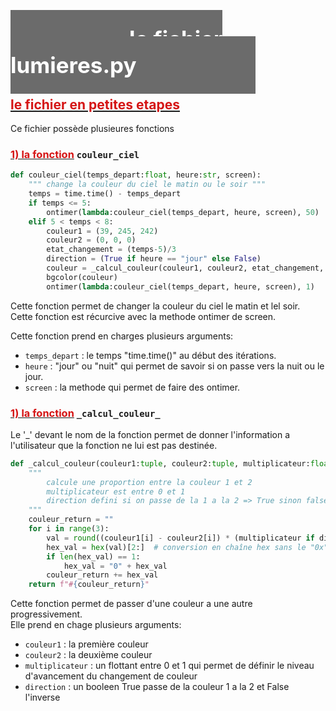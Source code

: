 # <span style="color:white; background-color:#6b6b6bff; padding:190px; padding-top:25px; padding-bottom:25px;font-size:35px">le fichier lumieres.py</span>

## <u><span style="color:#d51515">le fichier en petites etapes</span></u><br>

Ce fichier possède plusieures fonctions
### <u><span style="color:#d51515">1) la fonction</span></u> `couleur_ciel`<br>
```python
def couleur_ciel(temps_depart:float, heure:str, screen):
    """ change la couleur du ciel le matin ou le soir """
    temps = time.time() - temps_depart
    if temps <= 5:
        ontimer(lambda:couleur_ciel(temps_depart, heure, screen), 50)
    elif 5 < temps < 8:
        couleur1 = (39, 245, 242)
        couleur2 = (0, 0, 0)
        etat_changement = (temps-5)/3
        direction = (True if heure == "jour" else False)
        couleur = _calcul_couleur(couleur1, couleur2, etat_changement, direction)
        bgcolor(couleur)
        ontimer(lambda:couleur_ciel(temps_depart, heure, screen), 1)
```

Cette fonction permet de changer la couleur du ciel le matin et lel soir.<br>
Cette fonction est récurcive avec la methode ontimer de screen.<br>

Cette fonction prend en charges plusieurs arguments:<br>
 - `temps_depart` : le temps "time.time()" au début des itérations.<br>
 - `heure` : "jour" ou "nuit" qui permet de savoir si on passe vers la nuit ou le jour.<br>
 - `screen` : la methode qui permet de faire des ontimer.<br>


### <u><span style="color:#d51515">1) la fonction</span></u> `_calcul_couleur_`<br>
Le '_' devant le nom de la fonction permet de donner l'information a l'utilisateur que la fonction ne lui est pas destinée.<br>

```python
def _calcul_couleur(couleur1:tuple, couleur2:tuple, multiplicateur:float, direction:bool) -> str:
    """
        calcule une proportion entre la couleur 1 et 2
        multiplicateur est entre 0 et 1
        direction defini si on passe de la 1 a la 2 => True sinon false
    """
    couleur_return = ""
    for i in range(3):
        val = round((couleur1[i] - couleur2[i]) * (multiplicateur if direction else 1 - multiplicateur))
        hex_val = hex(val)[2:]  # conversion en chaîne hex sans le "0x"
        if len(hex_val) == 1:
            hex_val = "0" + hex_val
        couleur_return += hex_val
    return f"#{couleur_return}"
```

Cette fonction permet de passer d'une couleur a une autre progressivement.<br>
Elle prend en chage plusieurs arguments:<br>
 - `couleur1` : la première couleur<br>
 - `couleur2` : la deuxième couleur<br>
 - `multiplicateur` : un flottant entre 0 et 1 qui permet de définir le niveau d'avancement du changement de couleur<br>
 - `direction` : un booleen True passe de la couleur 1 a la 2 et False l'inverse<br>



